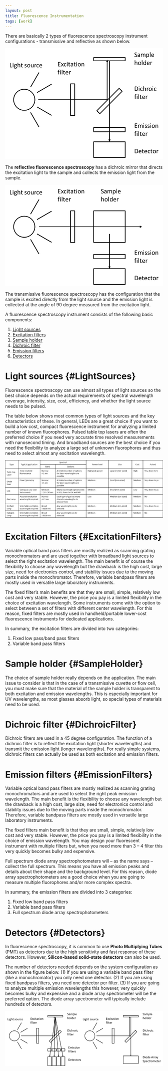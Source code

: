 ```yaml
---
layout: post
title: Fluorescence Instrumentation
tags: [work]
---
```


There are basically 2 types of fluorescence spectroscopy instrument configurations - transmissive and reflective as shown below.

![Reflective-spectroscopy-intrument-configuration](../imgs/FluorescenceSpectroscopy/FluorescenceInstrumentation/Reflective-spectroscopy-intrument-configuration-1.png)

The **reflective fluorescence spectroscopy** has a dichroic mirror that directs the excitation light to the sample and collects the emission light from the sample.

![Transmissive-spectroscopy-intrument-configuration](../imgs/FluorescenceSpectroscopy/FluorescenceInstrumentation/Transmissive-spectroscopy-intrument-configuration-1.png)

The transmissive fluorescence spectroscopy has the configuration that the sample is excited directly from the light source and the emission light is collected at the angle of 90 degree measured from the excitation light.

A fluorescence spectroscopy instrument consists of the following basic components:

1. [Light sources](#LightSources)
2. [Excitation filters](#ExcitationFilters)
3. [Sample holder](#SampleHolder)
4. [Dichroic filter](#DichroicFilter)
5. [Emission filters](#EmissionFilters)
6. [Detectors](#Detectors)

# Light sources {#LightSources}

Fluorescence spectroscopy can use almost all types of light sources so the best choice depends on the actual requirements of spectral wavelength coverage, intensity, size, cost, efficiency, and whether the light source needs to be pulsed.

The table below shows most common types of light sources and the key characteristics of these. In general, LEDs are a great choice if you want to build a low cost, compact fluorescence instrument for analyzing a limited number of known fluorophores. 
Pulsed table top lasers are often the preferred choice if you need very accurate time resolved measurements with nanosecond timing. 
And broadband sources are the best choice if you need the flexibility to analyze a large set of unknown fluorophores and thus need to select almost any excitation wavelength.

![Table-of-light-sources](../imgs/FluorescenceSpectroscopy/FluorescenceInstrumentation/Table-of-light-sources-1-800x293.jpg)

# Excitation Filters {#ExcitationFilters}

Variable optical band pass filters are mostly realized as scanning grating monochromators and are used together with broadband light sources to select the right excitation wavelength. 
The main benefit is of course the flexibility to choose any wavelength but the drawback is the high cost, large size, need for electronics control, 
and stability issues due to the moving parts inside the monochromator. Therefore, variable bandpass filters are mostly used in versatile large laboratory instruments. 

The fixed filter’s main benefits are that they are small, simple, relatively low cost and very stable. However, the price you pay is a limited flexibility in the choice of excitation wavelength.
Some instruments come with the option to select between a set of filters with different center wavelength. For this reason,
fixed filters are mostly used in handheld/portable lower-cost fluorescence instruments for dedicated applications.

In summary, the excitation filters are divided into two categories:

1. Fixed low pass/band  pass filters
2. Variable band pass filters

# Sample holder {#SampleHolder}

The choice of sample holder really depends on the application. The main issue to consider is that in the case of a transmissive cuvette or flow cell, you must make sure that the material of the sample holder is transparent to both excitation and emission wavelengths. 
This is especially important for UV wavelengths, as most glasses absorb light, so special types of materials need to be used.

# Dichroic filter {#DichroicFilter}

Dichroic filters are used in a 45 degree configuration. The function of a dichroic filter is to reflect the excitation light (shorter wavelengths) and transmit the emission light (longer wavelengths). 
For really simple systems, dichroic filters can actually be used as both excitation and emission filters.

# Emission filters {#EmissionFilters}

Variable optical band pass filters are mostly realized as scanning grating monochromators and are used to select the right peak emission wavelength. The main benefit is the flexibility to choose any wavelength but the drawback is a high cost, large size, need for electronics control and stability issues due to the moving parts inside the monochromator. Therefore, variable bandpass filters are mostly used in versatile large laboratory instruments.

The fixed filters main benefit is that they are small, simple, relatively low cost and very stable. However, the price you pay is a limited flexibility in the choice of emission wavelength. You may design your fluorescent instrument with multiple filters but, when you need more than 3 – 4 filter this very quickly becomes bulky and expensive.

Full spectrum diode array spectrophotometers will – as the name says – collect the full spectrum. This means you have all emission peaks and details about their shape and the background level. For this reason, diode array spectrophotometers are a good choice when you are going to measure multiple fluorophores and/or more complex spectra.

In summary, the emission filters are divided into 3 categories:

1. Fixed low band pass filters
2. Variable band pass filters
3. Full spectrum diode array spectrophotometers

# Detectors {#Detectors}

In fluorescence spectroscopy, it is common to use **Photo Multiplying Tubes** (PMT) as detectors due to the high sensitivity and fast response of these detectors. However, **Silicon-based solid-state detectors** can also be used.

The number of detectors needed depends on the system configuration as shown in the figure below. (1) If you are using a variable band pass filter (like a monochromator) you only need one detector. (2) If you are using fixed bandpass filters, you need one detector per filter. (3) If you are going to analyze multiple emission wavelengths this however, very quickly becomes bulky and expensive and a diode array spectrometer will be the preferred option. The diode array spectrometer will typically include hundreds of detectors.

![Fluorescence-instrumentation-setup-with-different-number-of-detectors](../imgs/FluorescenceSpectroscopy/FluorescenceInstrumentation/Fluorescence-instrumentation-setup-with-different-number-of-detectors-1-800x278.png)
